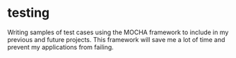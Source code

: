 # testing

Writing samples of test cases using the MOCHA framework to include in my previous and future projects. This framework will save me a lot of time and prevent my applications from failing. 
 
 
 


